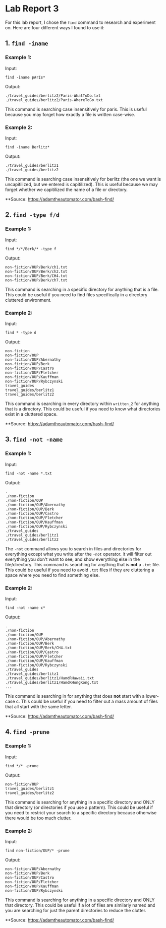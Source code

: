 # Lab Report 3

For this lab report, I chose the `find` command to research and experiment on. Here are four different ways I found to use it:

## 1. `find -iname`
### Example 1:

Input:
```
find -iname pArIs*
```
Output:
```
./travel_guides/berlitz2/Paris-WhatToDo.txt
./travel_guides/berlitz2/Paris-WhereToGo.txt
```
This command is searching case insensitively for paris. This is useful because you may forget how exactly a file is written case-wise.

### Example 2:

Input:
```
find -iname Berlitz*
```
Output:
```
./travel_guides/berlitz1
./travel_guides/berlitz2
```
This command is searching case insensitively for berlitz (the one we want is uncapitilized, but we entered is capitilized). 
This is useful because we may forget whether we capitilized the name of a file or directory.

**Source: https://adamtheautomator.com/bash-find/

## 2. `find -type f/d`
### Example 1:

Input:
```
find */*/Berk/* -type f
```
Output:
```
non-fiction/OUP/Berk/ch1.txt
non-fiction/OUP/Berk/ch2.txt
non-fiction/OUP/Berk/CH4.txt
non-fiction/OUP/Berk/ch7.txt
```
This command is searching in a specific directory for anything that is a file. This could be useful if you need to find files specifically in a 
directory cluttered environment.

### Example 2:

Input:
```
find * -type d
```
Output:
```
non-fiction
non-fiction/OUP
non-fiction/OUP/Abernathy
non-fiction/OUP/Berk
non-fiction/OUP/Castro
non-fiction/OUP/Fletcher
non-fiction/OUP/Kauffman
non-fiction/OUP/Rybczynski
travel_guides
travel_guides/berlitz1
travel_guides/berlitz2
```
This command is searching in every directory within `written_2` for anything that is a directory. This could be useful if you need to know what directories 
exist in a cluttered space.

**Source: https://adamtheautomator.com/bash-find/

## 3. `find -not -name`
### Example 1:

Input:
```
find -not -name *.txt
```
Output:
```
.
./non-fiction
./non-fiction/OUP
./non-fiction/OUP/Abernathy
./non-fiction/OUP/Berk
./non-fiction/OUP/Castro
./non-fiction/OUP/Fletcher
./non-fiction/OUP/Kauffman
./non-fiction/OUP/Rybczynski
./travel_guides
./travel_guides/berlitz1
./travel_guides/berlitz2
```
The `-not` command allows you to search in files and directories for everything except what you write after the `-not` operator. It will filter out everything you don't want to see, and show everything else in the file/directory. This command is searching for anything that is **not** a `.txt` file. This could be useful if you need to avoid `.txt` files if they are cluttering a space where you need to find something else.

### Example 2:

Input:
```
find -not -name c*
```
Output:
```
.
./non-fiction
./non-fiction/OUP
./non-fiction/OUP/Abernathy
./non-fiction/OUP/Berk
./non-fiction/OUP/Berk/CH4.txt
./non-fiction/OUP/Castro
./non-fiction/OUP/Fletcher
./non-fiction/OUP/Kauffman
./non-fiction/OUP/Rybczynski
./travel_guides
./travel_guides/berlitz1
./travel_guides/berlitz1/HandRHawaii.txt
./travel_guides/berlitz1/HandRHongKong.txt
...
```
This command is searching in for anything that does **not** start with a lower-case c. This could be useful if you need to filter out a mass amount of files that
all start with the same letter.

**Source: https://adamtheautomator.com/bash-find/

## 4. `find -prune`
### Example 1:

Input:
```
find */* -prune
```
Output:
```
non-fiction/OUP
travel_guides/berlitz1
travel_guides/berlitz2
```
This command is searching for anything in a specific directory and ONLY that directory (or directories if you use a pattern). This could be useful if you need 
to restrict your search to a specific directory because otherwise there would be too much clutter.

### Example 2:

Input:
```
find non-fiction/OUP/* -prune
```
Output:
```
non-fiction/OUP/Abernathy
non-fiction/OUP/Berk
non-fiction/OUP/Castro
non-fiction/OUP/Fletcher
non-fiction/OUP/Kauffman
non-fiction/OUP/Rybczynski
```
This command is searching for anything in a specific directory and ONLY that directory. This could be useful if a lot of files are similarly named and you are
searching for just the parent directories to reduce the clutter.

**Source: https://adamtheautomator.com/bash-find/
